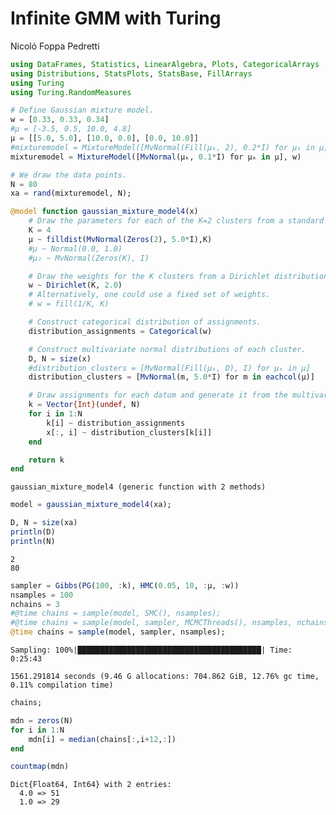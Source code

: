Infinite GMM with Turing
================
Nicoló Foppa Pedretti

``` julia
using DataFrames, Statistics, LinearAlgebra, Plots, CategoricalArrays
using Distributions, StatsPlots, StatsBase, FillArrays
using Turing
using Turing.RandomMeasures
```

``` julia
# Define Gaussian mixture model.
w = [0.33, 0.33, 0.34]
#μ = [-3.5, 0.5, 10.0, 4.8]
μ = [[5.0, 5.0], [10.0, 0.0], [0.0, 10.0]]
#mixturemodel = MixtureModel([MvNormal(Fill(μₖ, 2), 0.2*I) for μₖ in μ], w)
mixturemodel = MixtureModel([MvNormal(μₖ, 0.1*I) for μₖ in μ], w)

# We draw the data points.
N = 80
xa = rand(mixturemodel, N);
```

``` julia
@model function gaussian_mixture_model4(x)
    # Draw the parameters for each of the K=2 clusters from a standard normal distribution.
    K = 4
    μ ~ filldist(MvNormal(Zeros(2), 5.0*I),K)
    #μ ~ Normal(0.0, 1.0)
    #μ₂ ~ MvNormal(Zeros(K), I)

    # Draw the weights for the K clusters from a Dirichlet distribution with parameters αₖ = 1.
    w ~ Dirichlet(K, 2.0)
    # Alternatively, one could use a fixed set of weights.
    # w = fill(1/K, K)

    # Construct categorical distribution of assignments.
    distribution_assignments = Categorical(w)

    # Construct multivariate normal distributions of each cluster.
    D, N = size(x)
    #distribution_clusters = [MvNormal(Fill(μₖ, D), I) for μₖ in μ]
    distribution_clusters = [MvNormal(m, 5.0*I) for m in eachcol(μ)]

    # Draw assignments for each datum and generate it from the multivariate normal distribution.
    k = Vector{Int}(undef, N)
    for i in 1:N
        k[i] ~ distribution_assignments
        x[:, i] ~ distribution_clusters[k[i]]
    end

    return k
end
```

    gaussian_mixture_model4 (generic function with 2 methods)

``` julia
model = gaussian_mixture_model4(xa);
```

``` julia
D, N = size(xa)
println(D)
println(N)
```

    2
    80

``` julia
sampler = Gibbs(PG(100, :k), HMC(0.05, 10, :μ, :w))
nsamples = 100
nchains = 3
#@time chains = sample(model, SMC(), nsamples);
#@time chains = sample(model, sampler, MCMCThreads(), nsamples, nchains);
@time chains = sample(model, sampler, nsamples);
```

    Sampling: 100%|█████████████████████████████████████████| Time: 0:25:43

    1561.291814 seconds (9.46 G allocations: 704.862 GiB, 12.76% gc time, 0.11% compilation time)

``` julia
chains;
```

``` julia
mdn = zeros(N)
for i in 1:N
    mdn[i] = median(chains[:,i+12,:])
end
```

``` julia
countmap(mdn)
```

    Dict{Float64, Int64} with 2 entries:
      4.0 => 51
      1.0 => 29
